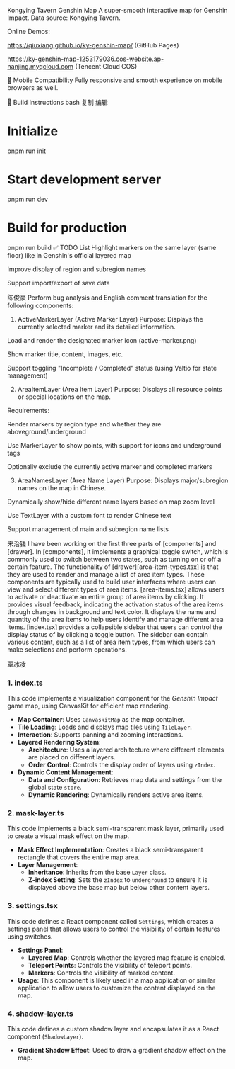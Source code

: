Kongying Tavern Genshin Map
A super-smooth interactive map for Genshin Impact. Data source: Kongying Tavern.

Online Demos:

https://qiuxiang.github.io/ky-genshin-map/ (GitHub Pages)

https://ky-genshin-map-1253179036.cos-website.ap-nanjing.myqcloud.com (Tencent Cloud COS)



📱 Mobile Compatibility
Fully responsive and smooth experience on mobile browsers as well.



🔧 Build Instructions
bash
复制
编辑
# Initialize
pnpm run init

# Start development server
pnpm run dev

# Build for production
pnpm run build
✅ TODO List
 Highlight markers on the same layer (same floor) like in Genshin's official layered map

 Improve display of region and subregion names

 Support import/export of save data



陈俊豪
Perform bug analysis and English comment translation for the following components:

1. ActiveMarkerLayer (Active Marker Layer)
Purpose: Displays the currently selected marker and its detailed information.

Load and render the designated marker icon (active-marker.png)

Show marker title, content, images, etc.

Support toggling "Incomplete / Completed" status (using Valtio for state management)

2. AreaItemLayer (Area Item Layer)
Purpose: Displays all resource points or special locations on the map.

Requirements:

Render markers by region type and whether they are aboveground/underground

Use MarkerLayer to show points, with support for icons and underground tags

Optionally exclude the currently active marker and completed markers

3. AreaNamesLayer (Area Name Layer)
Purpose: Displays major/subregion names on the map in Chinese.

Dynamically show/hide different name layers based on map zoom level

Use TextLayer with a custom font to render Chinese text

Support management of main and subregion name lists


宋治钱
I have been working on the first three parts of [components] and [drawer]. In [components], it implements a graphical toggle switch, which is commonly used to switch between two states, such as turning on or off a certain feature. The functionality of [drawer][area-item-types.tsx] is that they are used to render and manage a list of area item types. These components are typically used to build user interfaces where users can view and select different types of area items. [area-items.tsx] allows users to activate or deactivate an entire group of area items by clicking. It provides visual feedback, indicating the activation status of the area items through changes in background and text color. It displays the name and quantity of the area items to help users identify and manage different area items. [index.tsx] provides a collapsible sidebar that users can control the display status of by clicking a toggle button. The sidebar can contain various content, such as a list of area item types, from which users can make selections and perform operations.


覃冰凌
### 1. **index.ts**
This code implements a visualization component for the _Genshin Impact_ game map, using CanvasKit for efficient map rendering.
- **Map Container**: Uses `CanvaskitMap` as the map container.
- **Tile Loading**: Loads and displays map tiles using `TileLayer`.
- **Interaction**: Supports panning and zooming interactions.
- **Layered Rendering System**: 
  - **Architecture**: Uses a layered architecture where different elements are placed on different layers.
  - **Order Control**: Controls the display order of layers using `zIndex`.
- **Dynamic Content Management**:
  - **Data and Configuration**: Retrieves map data and settings from the global state `store`.
  - **Dynamic Rendering**: Dynamically renders active area items.

### 2. **mask-layer.ts**
This code implements a black semi-transparent mask layer, primarily used to create a visual mask effect on the map.
- **Mask Effect Implementation**: Creates a black semi-transparent rectangle that covers the entire map area.
- **Layer Management**:
  - **Inheritance**: Inherits from the base `Layer` class.
  - **Z-index Setting**: Sets the `zIndex` to `underground` to ensure it is displayed above the base map but below other content layers.

### 3. **settings.tsx**
This code defines a React component called `Settings`, which creates a settings panel that allows users to control the visibility of certain features using switches.
- **Settings Panel**:
  - **Layered Map**: Controls whether the layered map feature is enabled.
  - **Teleport Points**: Controls the visibility of teleport points.
  - **Markers**: Controls the visibility of marked content.
- **Usage**: This component is likely used in a map application or similar application to allow users to customize the content displayed on the map.

### 4. **shadow-layer.ts**
This code defines a custom shadow layer and encapsulates it as a React component (`ShadowLayer`).
- **Gradient Shadow Effect**: Used to draw a gradient shadow effect on the map.